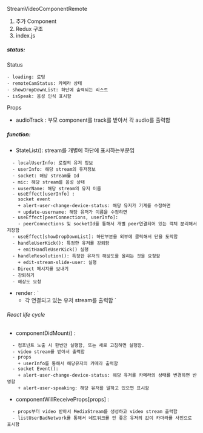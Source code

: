 StreamVideoComponentRemote

1. 추가 Component
2. Redux 구조
2. index.js
##### status:
Status
```
- loading: 로딩
- remoteCamStatus: 카메라 상태
- showDropDownList: 하단에 출력되는 리스트
- isSpeak: 음성 인식 표시함
```
Props
- audioTrack : 부모 component를 track를 받아서 각 audio를 출력함

##### function:
- StateList(): stream를 개별에 하단에 표시하는부분임
```
  - localUserInfo: 로컬의 유저 정보
  - userInfo: 해당 stream의 유저정보
  - socket: 해당 stream를 Id
  - mic: 해당 stream를 음성 상태
  - uuserName: 해당 stream의 유저 이름
  - useEffect[userInfo] :
    socket event 
    + alert-user-change-device-status: 해당 유저가 기계를 수정하면
    + update-username: 해당 유저가 이름을 수정하면
  - useEffect[peerConnections, userInfo]:
    - peerConnections 및 socketId를 통해서 개별 peer연결되어 있는 객체 분리해서 저장함
  - useEffect[showDropDownList]: 하단부분을 외부에 클릭해서 단을 도락함
  - handleUserKick(): 특정한 유저를 강퇴함
    + emitHandleUserKick() 실행
  - handleResolution(): 특정한 유저의 해상도를 올리는 것을 요청함
    + edit-stream-slide-user: 실행
  - Direct 메시지를 보내기
  - 강퇴하기
  - 해상도 요청
```
- render : `
  - 각 연결되고 있는 유저 stream를 출력함
` 
###### React life cycle

- componentDidMount() :
```
  - 컴포넌트 노출 시 한번만 실행함, 또는 새로 고침하면 실행함.
  - video stream를 받아서 출력함
  - props
    + userInfo를 통해서 해당유저의 카메라 출력함
  - socket Event(): 
    + alert-user-change-device-status: 해당 유저를 카메라의 상태를 변경하면 반영함
    + alert-user-speaking: 해당 유저를 말하고 있으면 표시함

```
- componentWillReceiveProps[props] :
```
  - props부터 video 받아서 MediaStream를 생성하고 video stream 출력함
  - listUserBadNetwork를 통해서 네트워크를 안 좋은 유저의 값이 카마라를 사진으로 표시함
  
```